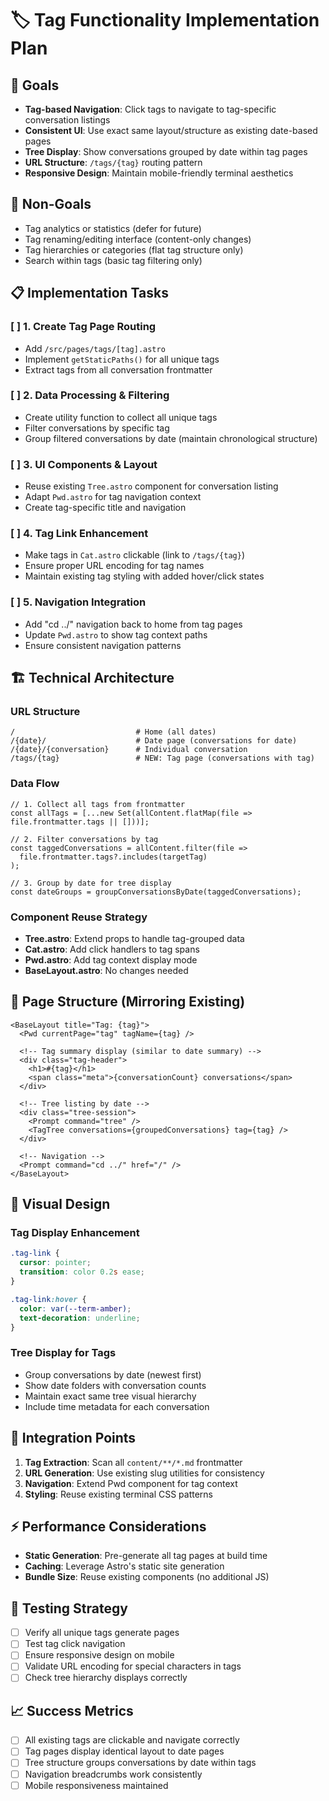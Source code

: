 # 🏷️ Tag Functionality Implementation Plan

## 🎯 Goals

- **Tag-based Navigation**: Click tags to navigate to tag-specific conversation listings
- **Consistent UI**: Use exact same layout/structure as existing date-based pages
- **Tree Display**: Show conversations grouped by date within tag pages
- **URL Structure**: `/tags/{tag}` routing pattern
- **Responsive Design**: Maintain mobile-friendly terminal aesthetics

## 🚫 Non-Goals

- Tag analytics or statistics (defer for future)
- Tag renaming/editing interface (content-only changes)
- Tag hierarchies or categories (flat tag structure only)
- Search within tags (basic tag filtering only)

## 📋 Implementation Tasks

### [ ] 1. Create Tag Page Routing

- Add `/src/pages/tags/[tag].astro`
- Implement `getStaticPaths()` for all unique tags
- Extract tags from all conversation frontmatter

### [ ] 2. Data Processing & Filtering

- Create utility function to collect all unique tags
- Filter conversations by specific tag
- Group filtered conversations by date (maintain chronological structure)

### [ ] 3. UI Components & Layout

- Reuse existing `Tree.astro` component for conversation listing
- Adapt `Pwd.astro` for tag navigation context
- Create tag-specific title and navigation

### [ ] 4. Tag Link Enhancement

- Make tags in `Cat.astro` clickable (link to `/tags/{tag}`)
- Ensure proper URL encoding for tag names
- Maintain existing tag styling with added hover/click states

### [ ] 5. Navigation Integration

- Add "cd ../" navigation back to home from tag pages
- Update `Pwd.astro` to show tag context paths
- Ensure consistent navigation patterns

## 🏗️ Technical Architecture

### URL Structure

```
/                           # Home (all dates)
/{date}/                    # Date page (conversations for date)
/{date}/{conversation}      # Individual conversation
/tags/{tag}                 # NEW: Tag page (conversations with tag)
```

### Data Flow

```astro
// 1. Collect all tags from frontmatter
const allTags = [...new Set(allContent.flatMap(file => file.frontmatter.tags || []))];

// 2. Filter conversations by tag
const taggedConversations = allContent.filter(file =>
  file.frontmatter.tags?.includes(targetTag)
);

// 3. Group by date for tree display
const dateGroups = groupConversationsByDate(taggedConversations);
```

### Component Reuse Strategy

- **Tree.astro**: Extend props to handle tag-grouped data
- **Cat.astro**: Add click handlers to tag spans
- **Pwd.astro**: Add tag context display mode
- **BaseLayout.astro**: No changes needed

## 📱 Page Structure (Mirroring Existing)

```astro
<BaseLayout title="Tag: {tag}">
  <Pwd currentPage="tag" tagName={tag} />

  <!-- Tag summary display (similar to date summary) -->
  <div class="tag-header">
    <h1>#{tag}</h1>
    <span class="meta">{conversationCount} conversations</span>
  </div>

  <!-- Tree listing by date -->
  <div class="tree-session">
    <Prompt command="tree" />
    <TagTree conversations={groupedConversations} tag={tag} />
  </div>

  <!-- Navigation -->
  <Prompt command="cd ../" href="/" />
</BaseLayout>
```

## 🎨 Visual Design

### Tag Display Enhancement

```css
.tag-link {
  cursor: pointer;
  transition: color 0.2s ease;
}

.tag-link:hover {
  color: var(--term-amber);
  text-decoration: underline;
}
```

### Tree Display for Tags

- Group conversations by date (newest first)
- Show date folders with conversation counts
- Maintain exact same tree visual hierarchy
- Include time metadata for each conversation

## 🔄 Integration Points

1. **Tag Extraction**: Scan all `content/**/*.md` frontmatter
2. **URL Generation**: Use existing slug utilities for consistency
3. **Navigation**: Extend Pwd component for tag context
4. **Styling**: Reuse existing terminal CSS patterns

## ⚡ Performance Considerations

- **Static Generation**: Pre-generate all tag pages at build time
- **Caching**: Leverage Astro's static site generation
- **Bundle Size**: Reuse existing components (no additional JS)

## 🧪 Testing Strategy

- [ ] Verify all unique tags generate pages
- [ ] Test tag click navigation
- [ ] Ensure responsive design on mobile
- [ ] Validate URL encoding for special characters in tags
- [ ] Check tree hierarchy displays correctly

## 📈 Success Metrics

- [ ] All existing tags are clickable and navigate correctly
- [ ] Tag pages display identical layout to date pages
- [ ] Tree structure groups conversations by date within tags
- [ ] Navigation breadcrumbs work consistently
- [ ] Mobile responsiveness maintained
